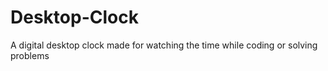 # Desktop-Clock
A digital desktop clock made for watching the time while coding or solving problems

